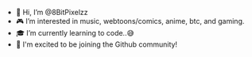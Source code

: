 - 👾 Hi, I’m @8BitPixelzz
- 🎮 I’m interested in music, webtoons/comics, anime, btc, and gaming.
- 🎓 I’m currently learning to code..😅
- 🫶 I'm excited to be joining the Github community!


<!---
8BitPixelzz/8BitPixelzz is a ✨ special ✨ repository because its `README.md` (this file) appears on your GitHub profile.
You can click the Preview link to take a look at your changes.
--->
